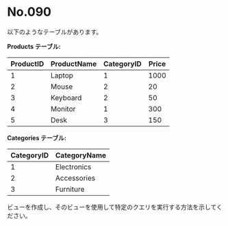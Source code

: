 # No.090

以下のようなテーブルがあります。

**Products テーブル:**

| ProductID | ProductName | CategoryID | Price |
|-----------|-------------|------------|-------|
| 1         | Laptop      | 1          | 1000  |
| 2         | Mouse       | 2          | 20    |
| 3         | Keyboard    | 2          | 50    |
| 4         | Monitor     | 1          | 300   |
| 5         | Desk        | 3          | 150   |

**Categories テーブル:**

| CategoryID | CategoryName |
|------------|--------------|
| 1          | Electronics  |
| 2          | Accessories  |
| 3          | Furniture    |

ビューを作成し、そのビューを使用して特定のクエリを実行する方法を示してください。
